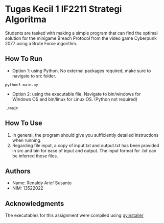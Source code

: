 # Tugas Kecil 1 IF2211 Strategi Algoritma 

Students are tasked with making a simple program that can find the optimal solution for the minigame Breach Protocol from the video game Cyberpunk 2077 using a Brute Force algorithm.

## How To Run

* Option 1: using Python. No external packages required, make sure to navigate to src folder.
```
python3 main.py
```

* Option 2: using the executable file. Navigate to bin/windows for Windows OS and bin/linux for Linux OS. (Python not required)
```
./main
```

## How To Use

1. In general, the program should give you sufficiently detailed instructions when running.
2. Regarding file input, a copy of input.txt and output.txt has been provided in src and bin for ease of input and output. The input format for .txt can be inferred those files.

## Authors

* Name: Renaldy Arief Susanto
* NIM: 13522022

## Acknowledgments

The executables for this assignment were compiled using [pyinstaller](https://pyinstaller.org/en/stable/)
